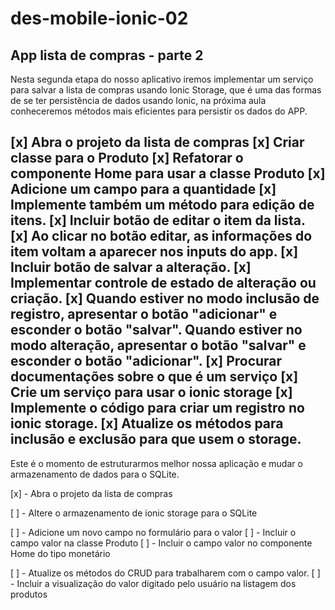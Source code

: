# des-mobile-ionic-02
## App lista de compras - parte 2


Nesta segunda etapa do nosso aplicativo iremos implementar um serviço para salvar a lista de compras usando Ionic Storage, que é uma das formas de se ter persistência de dados usando Ionic, na próxima aula conheceremos métodos mais eficientes para persistir os dados do APP.

[x] Abra o projeto da lista de compras
[x] Criar classe para o Produto
[x] Refatorar o componente Home para usar a classe Produto
[x] Adicione um campo para a quantidade
[x] Implemente também um método para edição de itens.
    [x] Incluir botão de editar o item da lista.
    [x] Ao clicar no botão editar, as informações do item voltam a aparecer nos inputs do app.
    [x] Incluir botão de salvar a alteração.
    [x] Implementar controle de estado de alteração ou criação.
    [x] Quando estiver no modo inclusão de registro, apresentar o botão "adicionar" e esconder o botão "salvar". Quando estiver no modo alteração, apresentar o botão "salvar" e esconder o botão "adicionar".
[x] Procurar documentações sobre o que é um serviço
[x] Crie um serviço para usar o ionic storage
[x] Implemente o código para criar um registro no ionic storage.
[x] Atualize os métodos para inclusão e exclusão para que usem o storage.
---------------
Este é o momento de estruturarmos melhor nossa aplicação e mudar o armazenamento de dados para o SQLite.

[x] - Abra o projeto da lista de compras

[ ] - Altere o armazenamento de ionic storage para o SQLite

[ ] - Adicione um novo campo no formulário para o valor
    [ ] - Incluir o campo valor na classe Produto
    [ ] - Incluir o campo valor no componente Home do tipo monetário

[ ] - Atualize os métodos do CRUD para trabalharem com o campo valor.
    [ ] - Incluir a visualização do valor digitado pelo usuário na listagem dos produtos

